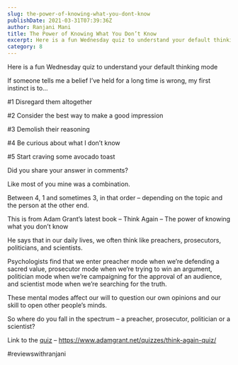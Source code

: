 ```yaml
---
slug: the-power-of-knowing-what-you-dont-know
publishDate: 2021-03-31T07:39:36Z
author: Ranjani Mani
title: The Power of Knowing What You Don’t Know 
excerpt: Here is a fun Wednesday quiz to understand your default thinking mode If someone tells me a belief I’ve held for a long time is wrong, my first instinct is to ... 
category: 8
---
```


Here is a fun Wednesday quiz to understand your default thinking mode

If someone tells me a belief I’ve held for a long time is wrong, my first instinct is to…

#1 Disregard them altogether

#2 Consider the best way to make a good impression

#3 Demolish their reasoning

#4 Be curious about what I don’t know

#5 Start craving some avocado toast

Did you share your answer in comments?

Like most of you mine was a combination.

Between 4, 1 and sometimes 3, in that order – depending on the topic and the person at the other end.

This is from Adam Grant’s latest book – Think Again – The power of knowing what you don’t know

He says that in our daily lives, we often think like preachers, prosecutors, politicians, and scientists.

Psychologists find that we enter preacher mode when we’re defending a sacred value, prosecutor mode when we’re trying to win an argument, politician mode when we’re campaigning for the approval of an audience, and scientist mode when we’re searching for the truth.

These mental modes affect our will to question our own opinions and our skill to open other people’s minds.

So where do you fall in the spectrum – a preacher, prosecutor, politician or a scientist?

Link to the [quiz](https://www.adamgrant.net/quizzes/think-again-quiz/) – https://www.adamgrant.net/quizzes/think-again-quiz/

#reviewswithranjani